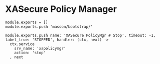 

# XASecure Policy Manager

    module.exports = []
    module.exports.push 'masson/bootstrap/'

    module.exports.push name: 'XASecure PolicyMgr # Stop', timeout: -1, label_true: 'STOPPED', handler: (ctx, next) ->
      ctx.service
        srv_name: 'xapolicymgr'
        action: 'stop'
      , next
      

